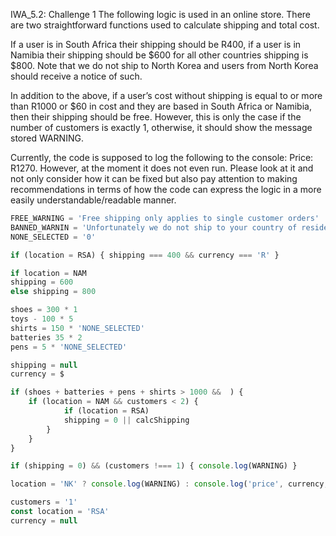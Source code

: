 IWA_5.2: Challenge 1
The following logic is used in an online store. There are two straightforward functions used to calculate shipping and total cost.

 

If a user is in South Africa their shipping should be R400, if a user is in Namibia their shipping should be $600 for all other countries shipping is $800. Note that we do not ship to North Korea and users from North Korea should receive a notice of such.

 

In addition to the above, if a user’s cost without shipping is equal to or more than R1000 or $60 in cost and they are based in South Africa or Namibia, then their shipping should be free. However, this is only the case if the number of customers is exactly 1, otherwise, it should show the message stored WARNING.

 

Currently, the code is supposed to log the following to the console: Price: R1270. However, at the moment it does not even run. Please look at it and not only consider how it can be fixed but also pay attention to making recommendations in terms of how the code can express the logic in a more easily understandable/readable manner.

 
``` js
FREE_WARNING = 'Free shipping only applies to single customer orders'
BANNED_WARNIN = 'Unfortunately we do not ship to your country of residence'
NONE_SELECTED = '0'

if (location = RSA) { shipping === 400 && currency === 'R' }

if location = NAM
shipping = 600 
else shipping = 800

shoes = 300 * 1
toys - 100 * 5
shirts = 150 * 'NONE_SELECTED'
batteries 35 * 2
pens = 5 * 'NONE_SELECTED' 

shipping = null
currency = $

if (shoes + batteries + pens + shirts > 1000 &&  ) {
	if (location = NAM && customers < 2) {
			if (location = RSA)
		    shipping = 0 || calcShipping
		}
	}
}

if (shipping = 0) && (customers !=== 1) { console.log(WARNING) }

location = 'NK' ? console.log(WARNING) : console.log('price', currency, shoes + batteries + pens + shirts + shipping)

customers = '1'
const location = 'RSA'
currency = null
```